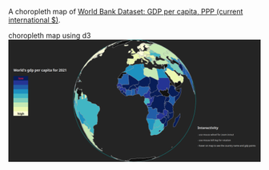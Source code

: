 A choropleth map of [World Bank Dataset: GDP per capita, PPP (current international $)](https://gist.github.com/curran/4914da157af89894e4190b21452a54d3).

choropleth map using d3
![choropleth map](./choropleth-map.png)
